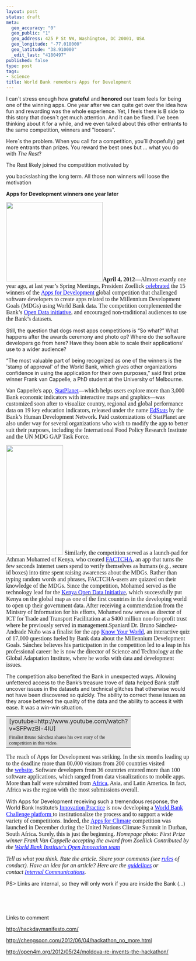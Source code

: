 ```yaml
--- 
layout: post
status: draft
meta: 
  geo_accuracy: "0"
  geo_public: "1"
  geo_address: 425 P St NW, Washington, DC 20001, USA
  geo_longitude: "-77.018000"
  geo_latitude: "38.910000"
  _edit_last: "4180497"
published: false
type: post
tags: 
- Science
title: World Bank remembers Apps for Development
---
```

I can´t stress enough how <strong>grateful</strong> and <strong>honored</strong> our team feels for being one of the winning apps. One year after we can quite get over the idea how fun and rewarding was the whole experience. Yet, I feels there is B side to this story that doesn´t get much attention. And it can be fixed. I´ve been thinking about it for a while, and we even talked about this other entrants to the same competition, winners and "loosers".

Here´s the problem. When you call for a competition, you´ll (hopefully) get more entrants than prizes. You reward the best ones but ... what you do with <em>The Rest</em>?

The Rest likely joined the competition motivated by

you backslashing the long term. All those non winners will loose the motivation

<strong>Apps for Development winners one year later</strong>

<span style="font-family:serif;font-size:xx-small;">
</span>

<span style="font-family:serif;font-size:medium;"><img class="size-full wp-image-2343 alignright" title="14225432" src="http://nasonurb.files.wordpress.com/2012/04/14225432.gif" alt="" width="265" height="217" /><span style="font-family:serif;font-size:medium;"><strong>April 4, 2012</strong></span><span style="font-family:serif;font-size:medium;">—Almost exactly one year ago, at last year’s Spring Meetings, President Zoellick </span><a href="http://web.worldbank.org/WBSITE/EXTERNAL/NEWS/0,,contentMDK:22888693~pagePK:34370~piPK:34424~theSitePK:4607,00.html" target="_blank"><span style="color:#0000ff;font-family:serif;font-size:medium;">celebrated</span></a><span style="font-family:serif;font-size:medium;"> the 15 winners of the </span><a href="http://data.worldbank.org/developers/appsfordevelopment" target="_blank"><span style="color:#0000ff;font-family:serif;font-size:medium;">Apps for Development</span></a><span style="font-family:serif;font-size:medium;"> global competition that challenged software developers to create apps related to the Millennium Development Goals (MDGs) using World Bank data. The competition complemented the Bank’s </span><a href="http://data.worldbank.org/" target="_blank"><span style="color:#0000ff;font-family:serif;font-size:medium;">Open Data initiative</span></a><span style="font-family:serif;font-size:medium;">, and encouraged non-traditional audiences to use the Bank’s datasets.</span></span>

Still, the question that dogs most apps competitions is “So what?” What happens after the awards ceremony and photo op? Where do the software developers go from here? Have they been able to scale their applications’ use to a wider audience?

<!--more-->“The most valuable part of being recognized as one of the winners is the 'stamp of approval' of the World Bank, which gives other organizations confidence in using the application for their own purposes,” said first prize winner Frank van Cappelle, a PhD student at the University of Melbourne.

Van Cappelle’s app, <a href="http://www.statsilk.com/maps/statplanet-world-bank-open-data" target="_blank"><span style="color:#0000ff;font-family:serif;font-size:medium;"><span style="text-decoration:underline;">StatPlanet</span></span></a><span style="font-family:serif;font-size:medium;">—which helps users explore more than 3,000 Bank economic indicators with interactive maps and graphics—was customized soon after to visualize country, regional and global performance data on 19 key education indicators, released under the name </span><a href="http://blogs.worldbank.org/education/node/647" target="_blank"><span style="color:#0000ff;font-family:serif;font-size:medium;"><span style="text-decoration:underline;">EdStats</span></span></a><span style="font-family:serif;font-size:medium;"> by the Bank’s Human Development Network. Paid customizations of StatPlanet are also under way for several organizations who wish to modify the app to better suit their purposes, including the International Food Policy Research Institute and the UN MDG GAP Task Force.</span><span style="font-family:serif;font-size:xx-small;">
</span>

<span style="font-family:serif;font-size:medium;"><img class=" wp-image-2344 alignleft" title="14006008" src="http://nasonurb.files.wordpress.com/2012/04/14006008.gif?w=156" alt="" width="156" height="300" />
Similarly, the competition served as a launch-pad for Athman Mohamed of Kenya, who created <a href="http://appsfordevelopment.challengepost.com/submissions/665-factcha-stop-spam-advocate-for-the-mdgs" target="_blank"><span style="color:#0000ff;font-family:serif;font-size:medium;">FACTCHA</span></a><span style="font-family:serif;font-size:medium;">, an app that turns the few seconds Internet users spend to verify themselves as humans (e.g., secure id boxes) into time spent raising awareness about the MDGs. Rather than typing random words and phrases, FACTCHA-users are quizzed on their knowledge of the MDGs. Since the competition, Mohamed served as the technology lead for the </span><a href="http://opendata.go.ke/" target="_blank"><span style="color:#0000ff;font-family:serif;font-size:medium;">Kenya Open Data Initiative</span></a><span style="font-family:serif;font-size:medium;">, which successfully put Kenya on the global map as one of the first countries in the developing world to open up their government data. After receiving a commendation from the Ministry of Information for his efforts, Mohamed now serves as director of ICT for Trade and Transport Facilitation at a $400 million non-for-profit trust where he previously served in management.</span>Spaniard Dr. Bruno Sánchez-Andrade Nuño was a finalist for the app </span><a href="http://www.quiz2015.com/" target="_blank"><span style="color:#0000ff;font-family:serif;font-size:medium;"><span style="text-decoration:underline;">Know Your World</span></span></a><span style="font-family:serif;font-size:medium;">, an interactive quiz of 17,000 questions fueled by Bank data about the Millennium Development Goals. Sánchez believes his participation in the competition led to a leap in his professional career: he is now the director of Science and Technology at the Global Adaptation Institute, where he works with data and development issues.</span>

The competition also benefited the Bank in unexpected ways. Allowing unfettered access to the Bank’s treasure trove of data helped Bank staff uncover issues in the datasets and technical glitches that otherwise would not have been discovered so quickly. The ability to correct these issues as they arose bettered the quality of the data and the ability to access it with ease. It was a win-win situation.
<table border="0" cellspacing="0" cellpadding="0">
<tbody>
<tr valign="top">
<td valign="middle" bgcolor="#DCDCDC" width="272">[youtube=http://www.youtube.com/watch?v=SFPwzBl-4lU]</td>
</tr>
<tr valign="top">
<td valign="middle" bgcolor="#DCDCDC" width="272"><span style="font-family:serif;font-size:small;">Finalist Bruno Sánchez shares his own story of the competition in this video.</span></td>
</tr>
</tbody>
</table>
<span style="font-family:serif;font-size:medium;">The reach of Apps for Development was striking. In the six months leading up to the deadline more than 80,000 visitors from 200 countries visited the </span><a href="http://appsfordevelopment.challengepost.com/" target="_blank"><span style="color:#0000ff;font-family:serif;font-size:medium;"><span style="text-decoration:underline;">website</span></span></a><span style="font-family:serif;font-size:medium;">. Software developers from 36 countries entered more than 100 software applications, which ranged from data visualizations to mobile apps. More than half were submitted from </span><a href="http://web.worldbank.org/WBSITE/EXTERNAL/NEWS/0,,contentMDK:22823055~menuPK:34457~pagePK:34370~piPK:34424~theSitePK:4607,00.html" target="_blank"><span style="color:#0000ff;font-family:serif;font-size:medium;"><span style="text-decoration:underline;">Africa</span></span></a><span style="font-family:serif;font-size:medium;">, Asia, and Latin America. In fact, Africa was the region with the most submissions overall.</span>

With Apps for Development receiving such a tremendous response, the World Bank Institute’s <a href="http://wbi.worldbank.org/wbi/approach/innovation" target="_blank"><span style="color:#0000ff;font-family:serif;font-size:medium;"><span style="text-decoration:underline;">Innovation Practice</span></span></a><span style="font-family:serif;font-size:medium;"> is now developing a </span><a href="http://www.worldbank.org/challenge" target="_blank"><span style="color:#0000ff;font-family:serif;font-size:medium;"><span style="text-decoration:underline;">World Bank Challenge platform </span></span></a><span style="font-family:serif;font-size:medium;">to institutionalize the process and to support a wide variety of competitions. Indeed, the </span><a href="http://intranet.worldbank.org/WBSITE/INTRANET/INTRANETHOME/0,,contentMDK:23061893~menuPK:64140059~pagePK:6426483~piPK:6402841~theSitePK:86048,00.html" target="_blank"><span style="color:#0000ff;font-family:serif;font-size:medium;"><span style="text-decoration:underline;">Apps for Climate</span></span></a><span style="font-family:serif;font-size:medium;"> competition was launched in December during the United Nations Climate Summit in Durban, South Africa. Surely, this is just the beginning.
</span><span style="font-family:serif;font-size:medium;"><em>
Homepage photo: First Prize winner Frank Van Cappelle accepting the award from Zoellick</em></span><span style="font-family:serif;font-size:medium;">
</span><span style="font-family:serif;font-size:medium;"><em>
Contributed by the </em></span><a href="http://wbi.worldbank.org/wbi/content/open-innovation" target="_blank"><span style="color:#0000ff;font-family:serif;font-size:medium;"><em><span style="text-decoration:underline;">World Bank Institute's Open Innovation team</span></em></span></a><span style="font-family:serif;font-size:medium;"> </span>

<span style="font-family:serif;font-size:medium;"><em>Tell us what you think. Rate the article. Share your comments (see </em></span><a href="http://intranet.worldbank.org/WBSITE/INTRANET/INTERCOMM/0,,contentMDK:21195805~pagePK:64141015~piPK:87972~theSitePK:86000,00.html" target="_blank"><span style="color:#0000ff;font-family:serif;font-size:medium;"><em><span style="text-decoration:underline;">rules</span></em></span></a><span style="font-family:serif;font-size:medium;"><em> of conduct). Have an idea for an article? Here are the </em></span><a href="http://intranet.worldbank.org/WBSITE/INTRANET/INTERCOMM/0,,contentMDK:21179673~pagePK:64141015~piPK:87972~theSitePK:86000,00.html" target="_blank"><span style="color:#0000ff;font-family:serif;font-size:medium;"><em><span style="text-decoration:underline;">guidelines</span></em></span></a><span style="font-family:serif;font-size:medium;"><em> or contact </em></span><a href="mailto:Internal%20Communications" target="_blank"><span style="color:#0000ff;font-family:serif;font-size:medium;"><em><span style="text-decoration:underline;">Internal Communications</span></em></span></a><span style="font-family:serif;font-size:medium;"><em>.</em></span>

PS&gt; Links are internal, so they will only work if you are inside the Bank (...)

&nbsp;

&nbsp;

Links to comment

http://hackdaymanifesto.com/

http://chengsoon.com/2012/06/04/hackathon_no_more.html

http://open4m.org/2012/05/24/moldova-re-invents-the-hackathon/

&nbsp;
